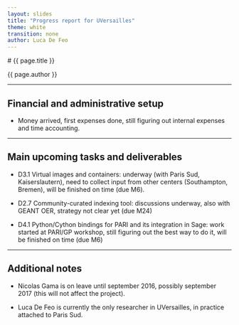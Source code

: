 ```yaml
---
layout: slides
title: "Progress report for UVersailles"
theme: white
transition: none
author: Luca De Feo
---
```


<section data-markdown data-separator="^---\n" data-separator-vertical="^--\n">
# {{ page.title }}

{{ page.author }}

---

## Financial and administrative setup

- Money arrived, first expenses done, still figuring out 
  internal expenses and time accounting.

---
## Main upcoming tasks and deliverables

- D3.1 Virtual images and containers: underway (with Paris Sud,
  Kaiserslautern), need to collect input from other centers
  (Southampton, Bremen), will be finished on time (due M6).

- D2.7 Community-curated indexing tool: discussions underway, also
  with GEANT OER, strategy not clear yet (due M24)

- D4.1 Python/Cython bindings for PARI and its integration in Sage:
  work started at PARI/GP workshop, still figuring out the best way to
  do it, will be finished on time (due M6)

---
## Additional notes

- Nicolas Gama is on leave until september 2016, possibly september
  2017 (this will not affect the project).

- Luca De Feo is currently the only researcher in UVersailles,
  in practice attached to Paris Sud.

</section>
